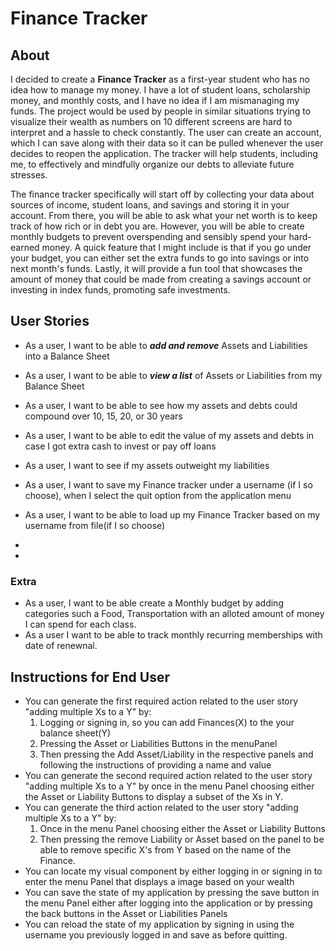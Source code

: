 # Finance Tracker

## About
I decided to create a **Finance Tracker** as a first-year student who has no idea how to manage my money. I have a lot of student loans, scholarship money, and monthly costs, and I have no idea if I am mismanaging my funds. The project would be used by people in similar situations trying to visualize their wealth as numbers on 10 different screens are hard to interpret and a hassle to check constantly. The user can create an account, which I can save along with their data so it can be pulled whenever the user decides to reopen the application. The tracker will help students, including me, to effectively and mindfully organize our debts to alleviate future stresses.

The finance tracker specifically will start off by collecting your data about sources of income, student loans, and savings and storing it in your account. From there, you will be able to ask what your net worth is to keep track of how rich or in debt you are. However, you will be able to create monthly budgets to prevent overspending and sensibly spend your hard-earned money. A quick feature that I might include is that if you go under your budget, you can either set the extra funds to go into savings or into next month's funds. Lastly, it will provide a fun tool that showcases the amount of money that could be made from creating a savings account or investing in index funds, promoting safe investments.
  

## User Stories

- As a user, I want to be able to ***add and remove*** Assets and Liabilities into a Balance Sheet
- As a user, I want to be able to ***view a list*** of Assets or Liabilities from my Balance Sheet
- As a user, I want to be able to see how my assets and debts could compound over 10, 15, 20, or 30 years
- As a user, I want to be able to edit the value of my assets and debts in case I got extra cash to invest or pay off loans
- As a user, I want to see if my assets outweight my liabilities
- As a user, I want to save my Finance tracker under a username (if I so choose), when I select the quit option from the application menu
- As a user, I want to be able to load up my Finance Tracker based on my username from file(if I so choose)

- 
- 

### Extra
- As a user, I want to be able create a Monthly budget by adding categories such a Food, Transportation with an alloted  amount of money I can spend for each class.
- As a user I want to be able to track monthly recurring memberships with date of renewnal.

## Instructions for End User
- You can generate the first required action related to the user story "adding multiple Xs to a Y" by:
     1. Logging or signing in, so you can add Finances(X) to the your balance sheet(Y)
     2. Pressing the Asset or Liabilities Buttons in the menuPanel
     3. Then pressing the Add Asset/Liability in the respective panels and following the instructions of providing a name and value
- You can generate the second required action related to the user story "adding multiple Xs to a Y" by once in the menu Panel choosing either the Asset or Liability Buttons to display a subset of the Xs in Y.
- You can generate the third  action related to the user story "adding multiple Xs to a Y" by:
    1. Once in the menu Panel choosing either the Asset or Liability Buttons
    2. Then pressing the remove Liability or Asset based on the panel to be able to remove specific X's from Y based on the name of the Finance.
- You can locate my visual component by either logging in or signing in to enter the menu Panel that displays a image based on your wealth
- You can save the state of my application by pressing the save button in the menu Panel either after logging into the application or by pressing the back buttons in the Asset or Liabilities Panels
- You can reload the state of my application by signing in using the username you previously logged in and save as before quitting.